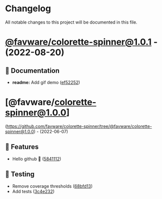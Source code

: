 # Changelog

All notable changes to this project will be documented in this file.

# [@favware/colorette-spinner@1.0.1](https://github.com/favware/colorette-spinner/compare/@favware/colorette-spinner@1.0.0...@favware/colorette-spinner@1.0.1) - (2022-08-20)

## 📝 Documentation

- **readme:** Add gif demo ([ef52252](https://github.com/favware/colorette-spinner/commit/ef52252e9dea6a24e2d9dd251acc7cd89391dc06))

# [@favware/colorette-spinner@1.0.0]
(https://github.com/favware/colorette-spinner/tree/@favware/colorette-spinner@1.0.0) - (2022-06-07)

## 🚀 Features

- Hello github 🎉 ([5841112](https://github.com/favware/colorette-spinner/commit/58411129edce8d20515027651df3900ea6a6b509))

## 🧪 Testing

- Remove coverage thresholds ([68bfd13](https://github.com/favware/colorette-spinner/commit/68bfd13d541ae4b19e777a288d3d682605b3b8d3))
- Add tests ([3c4e232](https://github.com/favware/colorette-spinner/commit/3c4e2320cb026b476509ac0aa08091083dfd93a6))

